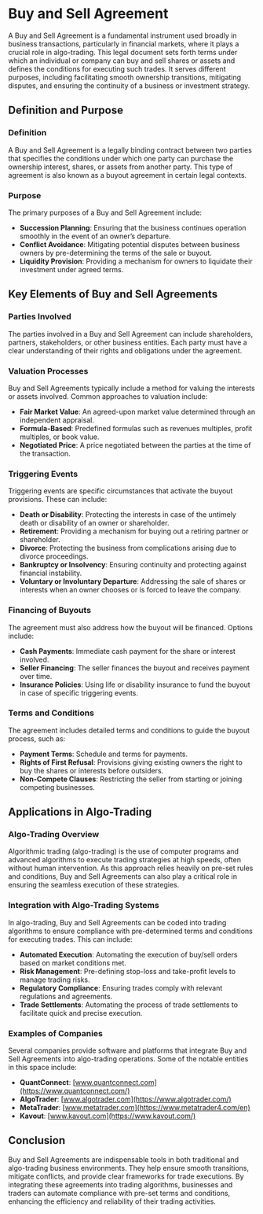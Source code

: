 # Buy and Sell Agreement

A Buy and Sell Agreement is a fundamental instrument used broadly in business transactions, particularly in financial markets, where it plays a crucial role in algo-trading. This legal document sets forth terms under which an individual or company can buy and sell shares or assets and defines the conditions for executing such trades. It serves different purposes, including facilitating smooth ownership transitions, mitigating disputes, and ensuring the continuity of a business or investment strategy.

## Definition and Purpose

### Definition

A Buy and Sell Agreement is a legally binding contract between two parties that specifies the conditions under which one party can purchase the ownership interest, shares, or assets from another party. This type of agreement is also known as a buyout agreement in certain legal contexts.

### Purpose

The primary purposes of a Buy and Sell Agreement include:

- **Succession Planning**: Ensuring that the business continues operation smoothly in the event of an owner’s departure.
- **Conflict Avoidance**: Mitigating potential disputes between business owners by pre-determining the terms of the sale or buyout.
- **Liquidity Provision**: Providing a mechanism for owners to liquidate their investment under agreed terms.

## Key Elements of Buy and Sell Agreements

### Parties Involved

The parties involved in a Buy and Sell Agreement can include shareholders, partners, stakeholders, or other business entities. Each party must have a clear understanding of their rights and obligations under the agreement.

### Valuation Processes

Buy and Sell Agreements typically include a method for valuing the interests or assets involved. Common approaches to valuation include:

- **Fair Market Value**: An agreed-upon market value determined through an independent appraisal.
- **Formula-Based**: Predefined formulas such as revenues multiples, profit multiples, or book value.
- **Negotiated Price**: A price negotiated between the parties at the time of the transaction.

### Triggering Events

Triggering events are specific circumstances that activate the buyout provisions. These can include:

- **Death or Disability**: Protecting the interests in case of the untimely death or disability of an owner or shareholder.
- **Retirement**: Providing a mechanism for buying out a retiring partner or shareholder.
- **Divorce**: Protecting the business from complications arising due to divorce proceedings.
- **Bankruptcy or Insolvency**: Ensuring continuity and protecting against financial instability.
- **Voluntary or Involuntary Departure**: Addressing the sale of shares or interests when an owner chooses or is forced to leave the company.

### Financing of Buyouts

The agreement must also address how the buyout will be financed. Options include:

- **Cash Payments**: Immediate cash payment for the share or interest involved.
- **Seller Financing**: The seller finances the buyout and receives payment over time.
- **Insurance Policies**: Using life or disability insurance to fund the buyout in case of specific triggering events.

### Terms and Conditions

The agreement includes detailed terms and conditions to guide the buyout process, such as:

- **Payment Terms**: Schedule and terms for payments.
- **Rights of First Refusal**: Provisions giving existing owners the right to buy the shares or interests before outsiders.
- **Non-Compete Clauses**: Restricting the seller from starting or joining competing businesses.

## Applications in Algo-Trading

### Algo-Trading Overview

Algorithmic trading (algo-trading) is the use of computer programs and advanced algorithms to execute trading strategies at high speeds, often without human intervention. As this approach relies heavily on pre-set rules and conditions, Buy and Sell Agreements can also play a critical role in ensuring the seamless execution of these strategies.

### Integration with Algo-Trading Systems

In algo-trading, Buy and Sell Agreements can be coded into trading algorithms to ensure compliance with pre-determined terms and conditions for executing trades. This can include:

- **Automated Execution**: Automating the execution of buy/sell orders based on market conditions met.
- **Risk Management**: Pre-defining stop-loss and take-profit levels to manage trading risks.
- **Regulatory Compliance**: Ensuring trades comply with relevant regulations and agreements.
- **Trade Settlements**: Automating the process of trade settlements to facilitate quick and precise execution.

### Examples of Companies

Several companies provide software and platforms that integrate Buy and Sell Agreements into algo-trading operations. Some of the notable entities in this space include:

- **QuantConnect**: [www.quantconnect.com](https://www.quantconnect.com/)
- **AlgoTrader**: [www.algotrader.com](https://www.algotrader.com/)
- **MetaTrader**: [www.metatrader.com](https://www.metatrader4.com/en)
- **Kavout**: [www.kavout.com](https://www.kavout.com/)

## Conclusion

Buy and Sell Agreements are indispensable tools in both traditional and algo-trading business environments. They help ensure smooth transitions, mitigate conflicts, and provide clear frameworks for trade executions. By integrating these agreements into trading algorithms, businesses and traders can automate compliance with pre-set terms and conditions, enhancing the efficiency and reliability of their trading activities.